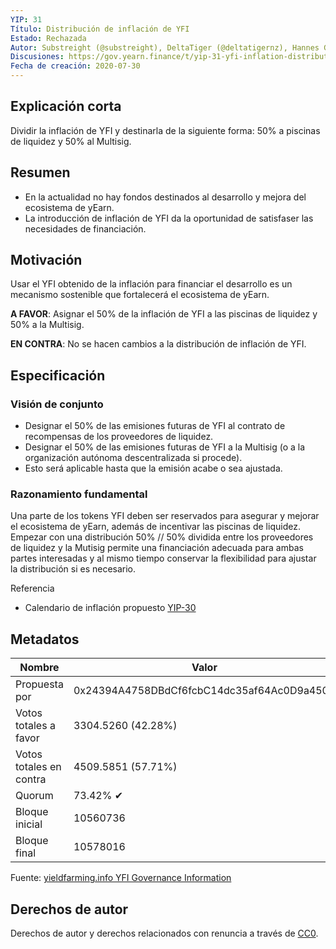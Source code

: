 ```yaml
---
YIP: 31
Título: Distribución de inflación de YFI
Estado: Rechazada
Autor: Substreight (@substreight), DeltaTiger (@deltatigernz), Hannes Graah (@Graadient), Daryl Lau (@Daryllautk)
Discusiones: https://gov.yearn.finance/t/yip-31-yfi-inflation-distribution/1445
Fecha de creación: 2020-07-30
---
```


## Explicación corta
Dividir la inflación de YFI y destinarla de la siguiente forma: 50% a piscinas de liquidez y 50% al Multisig.

## Resumen

* En la actualidad no hay fondos destinados al desarrollo y mejora del ecosistema de yEarn.
* La introducción de inflación de YFI da la oportunidad de satisfaser las necesidades de financiación.

## Motivación

Usar el YFI obtenido de la inflación para financiar el desarrollo es un mecanismo sostenible que fortalecerá el ecosistema de yEarn.

**A FAVOR**: Asignar el 50% de la inflación de YFI a las piscinas de liquidez y 50% a la Multisig.

**EN CONTRA**: No se hacen cambios a la distribución de inflación de YFI.

## Especificación 

### Visión de conjunto

* Designar el 50% de las emisiones futuras de YFI al contrato de recompensas de los proveedores de liquidez.
* Designar el 50% de las emisiones futuras de YFI a la Multisig (o a la organización autónoma descentralizada si procede).
* Esto será aplicable hasta que la emisión acabe o sea ajustada.

### Razonamiento fundamental

Una parte de los tokens YFI deben ser reservados para asegurar y mejorar el ecosistema de yEarn, además de incentivar las piscinas de liquidez. Empezar con una distribución 50% // 50% dividida entre los proveedores de liquidez y la Mutisig permite una financiación adecuada para ambas partes interesadas y al mismo tiempo conservar la flexibilidad para ajustar la distribución si es necesario.

Referencia
* Calendario de inflación propuesto [YIP-30](https://github.com/iearn-finance/YIPS/blob/master/YIPS/yip-30.md)

## Metadatos

| Nombre                | Valor                                      |
|---------------------|--------------------------------------------|
| Propuesta por         | 0x24394A4758DBdCf6fcbC14dc35af64Ac0D9a450A |
| Votos totales a favor     | 3304.5260 (42.28%)                         |
| Votos totales en contra | 4509.5851 (57.71%)                         |
| Quorum              | 73.42% ✔                                   |
| Bloque inicial         | 10560736                                   |
| Bloque final           | 10578016                                   |

Fuente: [yieldfarming.info YFI Governance Information](https://yieldfarming.info/yearn/vote/)

## Derechos de autor
Derechos de autor y derechos relacionados con renuncia a través de [CC0](https://creativecommons.org/publicdomain/zero/1.0/).
